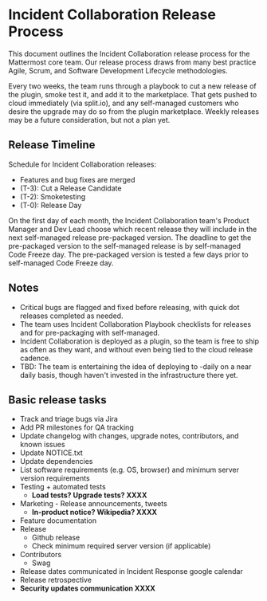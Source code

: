 # Incident Collaboration Release Process

This document outlines the Incident Collaboration release process for the Mattermost core team. Our release process draws from many best practice Agile, Scrum, and Software Development Lifecycle methodologies.

Every two weeks, the team runs through a playbook to cut a new release of the plugin, smoke test it, and add it to the marketplace. That gets pushed to cloud immediately (via split.io), and any self-managed customers who desire the upgrade may do so from the plugin marketplace. Weekly releases may be a future consideration, but not a plan yet.

## Release Timeline

Schedule for Incident Collaboration releases:
 - Features and bug fixes are merged
 - (T-3): Cut a Release Candidate
 - (T-2): Smoketesting
 - (T-0): Release Day

On the first day of each month, the Incident Collaboration team's Product Manager and Dev Lead choose which recent release they will include in the next self-managed release pre-packaged version. The deadline to get the pre-packaged version to the self-managed release is by self-managed Code Freeze day. The pre-packaged version is tested a few days prior to self-managed Code Freeze day.

## Notes

 - Critical bugs are flagged and fixed before releasing, with quick dot releases completed as needed.
 - The team uses Incident Collaboration Playbook checklists for releases and for pre-packaging with self-managed.
 - Incident Collaboration is deployed as a plugin, so the team is free to ship as often as they want, and without even being tied to the cloud release cadence.
 - TBD: The team is entertaining the idea of deploying to -daily on a near daily basis, though haven't invested in the infrastructure there yet.

## Basic release tasks

 - Track and triage bugs via Jira
 - Add PR milestones for QA tracking
 - Update changelog with changes, upgrade notes, contributors, and known issues
 - Update NOTICE.txt
 - Update dependencies
 - List software requirements (e.g. OS, browser) and minimum server version requirements
 - Testing + automated tests
    - **Load tests? Upgrade tests? XXXX**
 - Marketing - Release announcements, tweets
    - **In-product notice? Wikipedia? XXXX**
 - Feature documentation
 - Release
    - Github release
    - Check minimum required server version (if applicable)
 - Contributors
    - Swag
 - Release dates communicated in Incident Response google calendar
 - Release retrospective
 - **Security updates communication XXXX**

